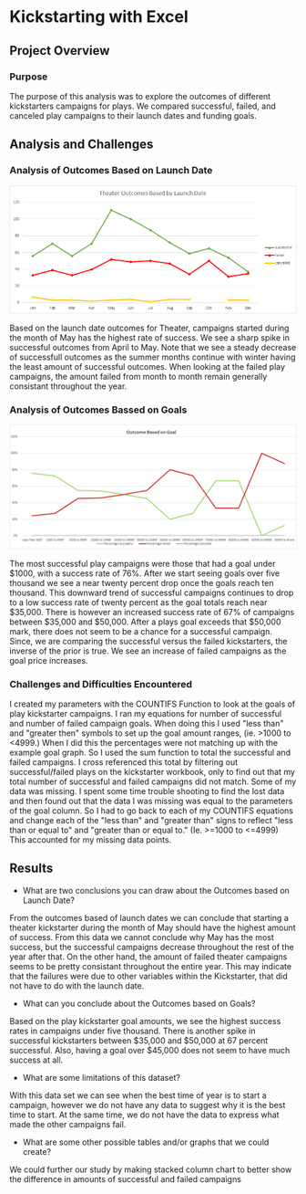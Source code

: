 # Kickstarting with Excel

## Project Overview 

### Purpose
The purpose of this analysis was to explore the outcomes of different kickstarters campaigns for plays. We compared successful, failed, and canceled play campaigns to  their launch dates and funding goals.

## Analysis and Challenges

### Analysis of Outcomes Based on Launch Date
![Theater Outcomes Based by Launch Date](https://github.com/NikWalker/kickstarter_analysis2/blob/main/Theater_Outcomes_vs_Launch.png?raw=true)

Based on the launch date outcomes for Theater, campaigns started during the month of May has the highest rate of success. We see a sharp spike in successful outcomes from April to May. Note that we see a steady decrease of successfull outcomes as the summer months continue with winter having the least amount of successful outcomes. When looking at the failed play campaigns, the amount failed from month to month remain generally consistant throughout the year. 

### Analysis of Outcomes Bassed on Goals
![Outcome based of goal](https://github.com/NikWalker/kickstarter_analysis2/blob/main/Outcomes_vs_Goals.png?raw=true)

The most successful play campaigns were those that had a goal under $1000, with a success rate of 76%. After we start seeing goals over five thousand we see a near twenty percent drop once the goals reach ten thousand. This downward trend of successful campaigns continues to drop to a low success rate of twenty percent as the goal totals reach near $35,000. There is however an increased success rate of 67% of campaigns between $35,000 and $50,000. After a plays goal exceeds that $50,000 mark, there does not seem to be a chance for a successful campaign. Since, we are comparing the successful versus the failed kickstarters, the inverse of the prior is true. We see an increase of failed campaigns as the goal price increases. 

### Challenges and Difficulties Encountered 
I created my parameters with the COUNTIFS Function to look at the goals of play kickstarter campaigns. I ran my equations for number of successful and number of failed campaign goals. When doing this I used "less than" and "greater then" symbols to set up the goal amount ranges, (ie. >1000 to <4999.) When I did this the percentages were not matching up with the example goal graph. So I used the sum function to total the successful and failed campaigns. I cross referenced this total by filtering out successful/failed plays on the kickstarter workbook, only to find out that my total number of successful and failed campaigns did not match. Some of my data was missing. I spent some time trouble shooting to find the lost data and then found out that the data I was missing was equal to the parameters of the goal column. So I had to go back to each of my COUNTIFS equations and change each of the "less than" and "greater than" signs to reflect "less than or equal to" and "greater than or equal to." (Ie. >=1000 to <=4999) This accounted for my missing data points.

## Results

- What are two conclusions you can draw about the Outcomes based on Launch Date?

From the outcomes based of launch dates we can conclude that starting a theater kickstarter during the month of May should have the highest amount of success. From this data we cannot conclude why May has the most success, but the successful campaigns decrease throughout the rest of the year after that. On the other hand, the amount of failed theater campaigns seems to be pretty consistant throughout the entire year. This may indicate that the failures were due to other variables within the Kickstarter, that did not have to do with the launch date.

- What can you conclude about the Outcomes based on Goals?

Based on the play kickstarter goal amounts, we see the highest success rates in campaigns under five thousand. There is another spike in successful kickstarters between $35,000 and $50,000 at 67 percent successful. Also, having a goal over $45,000 does not seem to have much success at all. 

- What are some limitations of this dataset?
 
With this data set we can see when the best time of year is to start a campaign, however we do not have any data to suggest why it is the best time to start. At the same time, we do not have the data to express what made the other campaigns fail. 

- What are some other possible tables and/or graphs that we could create?

We could further our study by making stacked column chart to better show the difference in amounts of successful and failed campaigns 
